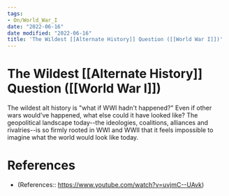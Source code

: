 ```yaml
---
tags:
- On/World_War_I
date: "2022-06-16"
date modified: "2022-06-16"
title: 'The Wildest [[Alternate History]] Question ([[World War I]])'
---
```


# The Wildest [[Alternate History]] Question ([[World War I]])
The wildest alt history is "what if WWI hadn't happened?" Even if other wars would've happened, what else could it have looked like? The geopolitical landscape today--the ideologies, coalitions, alliances and rivalries--is so firmly rooted in WWI and WWII that it feels impossible to imagine what the world would look like today.

# References
- (References:: https://www.youtube.com/watch?v=uvjmC--UAvk)
